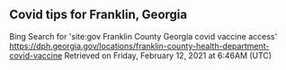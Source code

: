## Covid tips for Franklin, Georgia

Bing Search for 'site:gov Franklin County Georgia covid vaccine access'
https://dph.georgia.gov/locations/franklin-county-health-department-covid-vaccine
Retrieved on Friday, February 12, 2021 at 6:46AM (UTC)